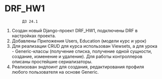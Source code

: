 # DRF_HW1

            ДЗ 24.1
1. Создан новый Django-проект DRF_HW1, подключены DRF в настройках проекта.
2. Добавлены Приложения Users, Education (модели курс и урок)
3. Для реализации CRUD для курса использован Viewsets, а для урока - Generic-классы
(получение списка, получение одной сущности, создание, изменение и удаление).
Для работы контроллеров описаны простейшие сериализаторы.
4. Реализован эндпоинт для создания, редактирования профиля любого пользователя на основе Generic.
